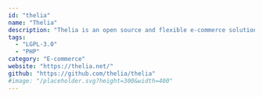 ```yaml
---
id: "thelia"
name: "Thelia"
description: "Thelia is an open source and flexible e-commerce solution."
tags:
  - "LGPL-3.0"
  - "PHP"
category: "E-commerce"
website: "https://thelia.net/"
github: "https://github.com/thelia/thelia"
#image: "/placeholder.svg?height=300&width=400"
---
```


